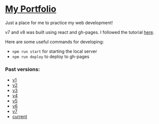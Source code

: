 # [My Portfolio](https://ryazlee.github.io/)

Just a place for me to practice my web development!

v7 and v8 was built using react and gh-pages.  I followed the tutorial [here](https://dev.to/yuribenjamin/how-to-deploy-react-app-in-github-pages-2a1f).  

Here are some useful commands for developing:
* `npm run start` for starting the local server
* `npm run deploy` to deploy to gh-pages

### Past versions:
* [v1](https://ryazlee.github.io/archive/v1/)
* [v2](https://ryazlee.github.io/archive/v2/)
* [v3](https://ryazlee.github.io/archive/v3/)
* [v4](https://ryazlee.github.io/archive/v4/)
* [v5](https://ryazlee.github.io/archive/v5/)
* [v6](https://ryazlee.github.io/archive/v6/)
* [v7](https://ryazlee.github.io/archive/v7/)
* [current](https://ryazlee.github.io/)

